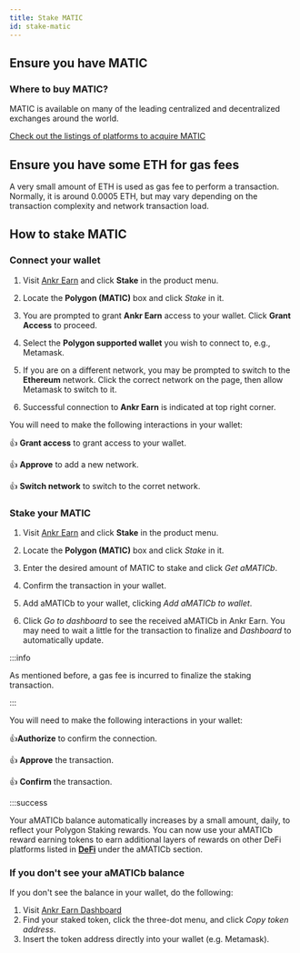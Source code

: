 ```yaml
---
title: Stake MATIC
id: stake-matic
---
```



## Ensure you have MATIC 

### Where to buy MATIC?

MATIC is available on many of the leading centralized and decentralized exchanges around the world. 

<a href="https://polygon.technology/matic-token/" target="_blank">Check out the listings of platforms to acquire MATIC</a>

## Ensure you have some ETH for gas fees

A very small amount of ETH is used as gas fee to perform a transaction. Normally, it is around 0.0005 ETH, but may vary depending on the transaction complexity and network transaction load.

## How to stake MATIC

### Connect your wallet

1. Visit [Ankr Earn](https://www.ankr.com/earn/) and click **Stake** in the product menu.

2. Locate the **Polygon (MATIC)** box and click *Stake* in it.

3. You are prompted to grant **Ankr Earn** access to your wallet. Click **Grant Access** to proceed.

4. Select the **Polygon supported wallet** you wish to connect to, e.g., Metamask.

5. If you are on a different network, you may be prompted to switch to the **Ethereum** network. Click the correct network on the page, then allow Metamask to switch to it.

6. Successful connection to **Ankr Earn** is indicated at top right corner.

You will need to make the following interactions in your wallet:

:thumbsup: **Grant access** to grant access to your wallet.

:thumbsup: **Approve** to add a new network.

:thumbsup: **Switch network** to switch to the corret network.

### Stake your MATIC

1. Visit [Ankr Earn](https://www.ankr.com/earn/) and click **Stake** in the product menu. 

2. Locate the **Polygon (MATIC)** box and click *Stake* in it.

3. Enter the desired amount of MATIC to stake and click *Get aMATICb*.

4. Confirm the transaction in your wallet.

5. Add aMATICb to your wallet, clicking  *Add aMATICb to wallet*.

6. Click *Go to dashboard* to see the received aMATICb in Ankr Earn. You may need to wait a little for the transaction to finalize and *Dashboard* to automatically update. 

:::info

As mentioned before, a gas fee is incurred to finalize the staking transaction.

:::

You will need to make the following interactions in your wallet:

:thumbsup:**Authorize** to confirm the connection.

:thumbsup: **Approve** the transaction.

:thumbsup: **Confirm** the transaction.

:::success

Your aMATICb balance automatically increases by a small amount, daily, to reflect your Polygon Staking rewards. You can now use your aMATICb reward earning tokens to earn additional layers of rewards on other DeFi platforms listed in [**DeFi**](https://ankr.com/earn/defi/) under the aMATICb section.

### If you don't see your aMATICb balance

If you don't see the balance in your wallet, do the following:

1. Visit [Ankr Earn Dashboard](https://www.ankr.com/earn/dashboard) 
2. Find your staked token, click the three-dot menu, and click *Copy token address*.
3. Insert the token address directly into your wallet (e.g. Metamask).
